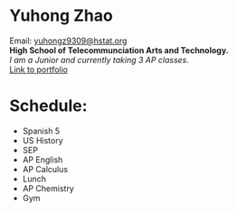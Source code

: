 # Yuhong Zhao
Email: yuhongz9309@hstat.org  
**High School of Telecommunciation Arts and Technology.**   
*I am a Junior and currently taking 3 AP classes.*  
[Link to portfolio](https://yuhongz9309.github.io/)

Schedule:  
======

* Spanish 5
* US History
* SEP
* AP English
* AP Calculus
* Lunch
* AP Chemistry
* Gym

